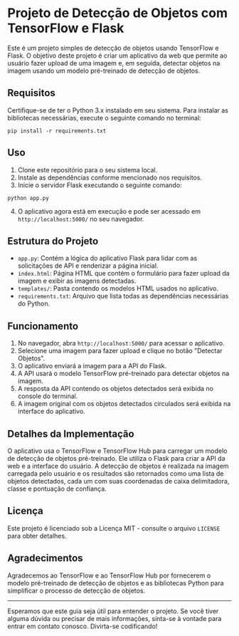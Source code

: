 # Projeto de Detecção de Objetos com TensorFlow e Flask

Este é um projeto simples de detecção de objetos usando TensorFlow e Flask. O objetivo deste projeto é criar um aplicativo da web que permite ao usuário fazer upload de uma imagem e, em seguida, detectar objetos na imagem usando um modelo pré-treinado de detecção de objetos.

## Requisitos

Certifique-se de ter o Python 3.x instalado em seu sistema. Para instalar as bibliotecas necessárias, execute o seguinte comando no terminal:

```
pip install -r requirements.txt
```

## Uso

1. Clone este repositório para o seu sistema local.
2. Instale as dependências conforme mencionado nos requisitos.
3. Inicie o servidor Flask executando o seguinte comando:

```
python app.py
```

4. O aplicativo agora está em execução e pode ser acessado em `http://localhost:5000/` no seu navegador.

## Estrutura do Projeto

- `app.py`: Contém a lógica do aplicativo Flask para lidar com as solicitações de API e renderizar a página inicial.
- `index.html`: Página HTML que contém o formulário para fazer upload da imagem e exibir as imagens detectadas.
- `templates/`: Pasta contendo os modelos HTML usados no aplicativo.
- `requirements.txt`: Arquivo que lista todas as dependências necessárias do Python.

## Funcionamento

1. No navegador, abra `http://localhost:5000/` para acessar o aplicativo.
2. Selecione uma imagem para fazer upload e clique no botão "Detectar Objetos".
3. O aplicativo enviará a imagem para a API do Flask.
4. A API usará o modelo TensorFlow pré-treinado para detectar objetos na imagem.
5. A resposta da API contendo os objetos detectados será exibida no console do terminal.
6. A imagem original com os objetos detectados circulados será exibida na interface do aplicativo.

## Detalhes da Implementação

O aplicativo usa o TensorFlow e TensorFlow Hub para carregar um modelo de detecção de objetos pré-treinado. Ele utiliza o Flask para criar a API da web e a interface do usuário. A detecção de objetos é realizada na imagem carregada pelo usuário e os resultados são retornados como uma lista de objetos detectados, cada um com suas coordenadas de caixa delimitadora, classe e pontuação de confiança.

## Licença

Este projeto é licenciado sob a Licença MIT - consulte o arquivo `LICENSE` para obter detalhes.

## Agradecimentos

Agradecemos ao TensorFlow e ao TensorFlow Hub por fornecerem o modelo pré-treinado de detecção de objetos e as bibliotecas Python para simplificar o processo de detecção de objetos.

---

Esperamos que este guia seja útil para entender o projeto. Se você tiver alguma dúvida ou precisar de mais informações, sinta-se à vontade para entrar em contato conosco. Divirta-se codificando!
